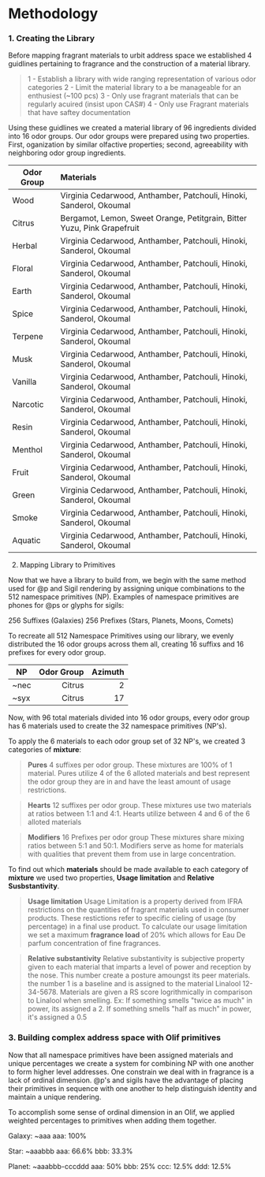 # Methodology

### 1. Creating the Library

Before mapping fragrant materials to urbit address space we established 4 guidlines pertaining to fragrance and the construction of a material library.


>1 - Establish a library with wide ranging representation of various odor categories 
>2 - Limit the material library to a be manageable for an enthusiest (~100 pcs)
>3 - Only use fragrant materials that can be regularly acuired (insist upon CAS#)
>4 - Only use Fragrant materials that have saftey documentation

Using these guidlines we created a material library of 96 ingredients divided into 16 odor groups. Our odor groups were prepared using two properties. First, oganization by similar olfactive properties; second, agreeability with neighboring odor group ingredients.

| Odor Group | Materials                                        |
|------------|:-------------------------------------------------|
| Wood       |  Virginia Cedarwood, Anthamber, Patchouli, Hinoki, Sanderol, Okoumal | 
| Citrus     |  Bergamot, Lemon, Sweet Orange, Petitgrain, Bitter Yuzu, Pink Grapefruit |
| Herbal     |  Virginia Cedarwood, Anthamber, Patchouli, Hinoki, Sanderol, Okoumal |
| Floral     |  Virginia Cedarwood, Anthamber, Patchouli, Hinoki, Sanderol, Okoumal |
| Earth      |  Virginia Cedarwood, Anthamber, Patchouli, Hinoki, Sanderol, Okoumal |
| Spice      |  Virginia Cedarwood, Anthamber, Patchouli, Hinoki, Sanderol, Okoumal |
| Terpene    |  Virginia Cedarwood, Anthamber, Patchouli, Hinoki, Sanderol, Okoumal |
| Musk       |  Virginia Cedarwood, Anthamber, Patchouli, Hinoki, Sanderol, Okoumal |
| Vanilla    |  Virginia Cedarwood, Anthamber, Patchouli, Hinoki, Sanderol, Okoumal |
| Narcotic   |  Virginia Cedarwood, Anthamber, Patchouli, Hinoki, Sanderol, Okoumal |
| Resin      |  Virginia Cedarwood, Anthamber, Patchouli, Hinoki, Sanderol, Okoumal |
| Menthol    |  Virginia Cedarwood, Anthamber, Patchouli, Hinoki, Sanderol, Okoumal |
| Fruit      |  Virginia Cedarwood, Anthamber, Patchouli, Hinoki, Sanderol, Okoumal |
| Green      |  Virginia Cedarwood, Anthamber, Patchouli, Hinoki, Sanderol, Okoumal |
| Smoke      |  Virginia Cedarwood, Anthamber, Patchouli, Hinoki, Sanderol, Okoumal |
| Aquatic    |  Virginia Cedarwood, Anthamber, Patchouli, Hinoki, Sanderol, Okoumal |

2. Mapping Library to Primitives

Now that we have a library to build from, we begin with the same method used for @p and Sigil rendering by assigning unique combinations to the 512 namespace primitives (NP). Examples of namespace primitives are phones for @ps or glyphs for sigils:

256 Suffixes (Galaxies) 
256 Prefixes (Stars, Planets, Moons, Comets)

To recreate all 512 Namespace Primitives using our library, we evenly distributed  the 16 odor groups across them all, creating 16 suffixs and 16 prefixes for every odor group.

| NP   | Odor Group |  Azimuth |
|------|-----------:|---------:|
| ~nec |     Citrus |       2  | 
| ~syx |     Citrus |      17  | 

Now, with 96 total materials divided into 16 odor groups, every odor group has 6 materials used to create the 32 namespace primitives (NP's). 

To apply the 6 materials to each odor group set of 32 NP's, we created 3 categories of **mixture**:

>**Pures**
4 suffixes per odor group.
These mixtures are 100% of 1 material. 
Pures utilize 4 of the 6 alloted materials and best represent the odor group they are in and have the least amount of usage restrictions.

>**Hearts** 
12 suffixes per odor group.
These mixtures use two materials at ratios between 1:1 and 4:1. 
Hearts utilize between 4 and 6 of the 6 alloted materials

>**Modifiers** 
16 Prefixes per odor group
These mixtures share mixing ratios between 5:1 and 50:1. 
Modifiers serve as home for materials with qualities that prevent them from use in large concentration.

To find out which **materials** should be made available to each category of **mixture** we used two properties, **Usage limitation** and **Relative Susbstantivity**.


>**Usage limitation**
Usage Limitation is a property derived from IFRA restrictions on the quantities of fragrant materials used in consumer products. These restictions refer to specific cieling of usage (by percentage) in a final use product. To calculate our usage limitation we set a maximum **fragrance load** of 20% which allows for Eau De parfum concentration of fine fragrances.

>**Relative substantivity**
Relative substantivity is subjective property given to each material that imparts a level of power and reception by the nose. This number create a posture amoungst its peer materials. the number 1 is a baseline and is assigned to the material Linalool 12-34-5678. Materials are given a RS score logrithmically in comparison to Linalool when smelling. Ex: If something smells "twice as much" in power, its assigned a 2. If something smells "half as much" in power, it's assigned a 0.5


### 3. Building  complex address space with Olif primitives

Now that all namespace primitives have been assigned materials and unique percentages we create a system for combining NP with one another to form higher level addresses. One constrain we deal with in fragrance is a lack of ordinal dimension. @p's and sigils have the advantage of placing their primitives in sequence with one another to help distinguish identity and maintain a unique rendering.

To accomplish some sense of ordinal dimension in an Olif, we applied weighted percentages to primitives when adding them together.

Galaxy: ~aaa
aaa: 100%

Star: ~aaabbb
aaa: 66.6%
bbb: 33.3%

Planet: ~aaabbb-cccddd
aaa: 50%
bbb: 25%
ccc: 12.5%
ddd: 12.5%

